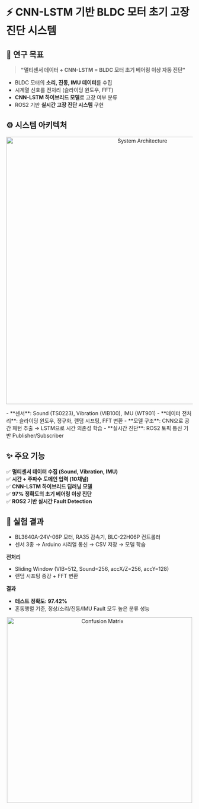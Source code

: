 # ⚡ CNN-LSTM 기반 BLDC 모터 초기 고장진단 시스템


## 🎯 연구 목표
> **"멀티센서 데이터 + CNN-LSTM = BLDC 모터 초기 베어링 이상 자동 진단"**

- BLDC 모터의 **소리, 진동, IMU 데이터**를 수집  
- 시계열 신호를 전처리 (슬라이딩 윈도우, FFT)  
- **CNN-LSTM 하이브리드 모델**로 고장 여부 분류  
- ROS2 기반 **실시간 고장 진단 시스템** 구현


## ⚙️ 시스템 아키텍처
<p align="center">
  <img src="images/system_architecture.png" width="720" alt="System Architecture">
</p>
- **센서**: Sound (TS0223), Vibration (VIB100), IMU (WT901)  
- **데이터 전처리**: 슬라이딩 윈도우, 정규화, 랜덤 시프팅, FFT 변환  
- **모델 구조**: CNN으로 공간 패턴 추출 → LSTM으로 시간 의존성 학습  
- **실시간 진단**: ROS2 토픽 통신 기반 Publisher/Subscriber  


## ✨ 주요 기능
✅ **멀티센서 데이터 수집 (Sound, Vibration, IMU)**  
✅ **시간 + 주파수 도메인 입력 (10채널)**  
✅ **CNN-LSTM 하이브리드 딥러닝 모델**  
✅ **97% 정확도의 초기 베어링 이상 진단**  
✅ **ROS2 기반 실시간 Fault Detection**  


## 🧪 실험 결과
- BL3640A-24V-06P 모터, RA35 감속기, BLC-22H06P 컨트롤러  
- 센서 3종 → Arduino 시리얼 통신 → CSV 저장 → 모델 학습  

**전처리**
- Sliding Window (VIB=512, Sound=256, accX/Z=256, accY=128)  
- 랜덤 시프팅 증강 + FFT 변환  

**결과**
- **테스트 정확도: 97.42%**  
- 혼동행렬 기준, 정상/소리/진동/IMU Fault 모두 높은 분류 성능  

<p align="center">
  <img src="images/confusion_matrix.png" width="500" alt="Confusion Matrix">
</p>



